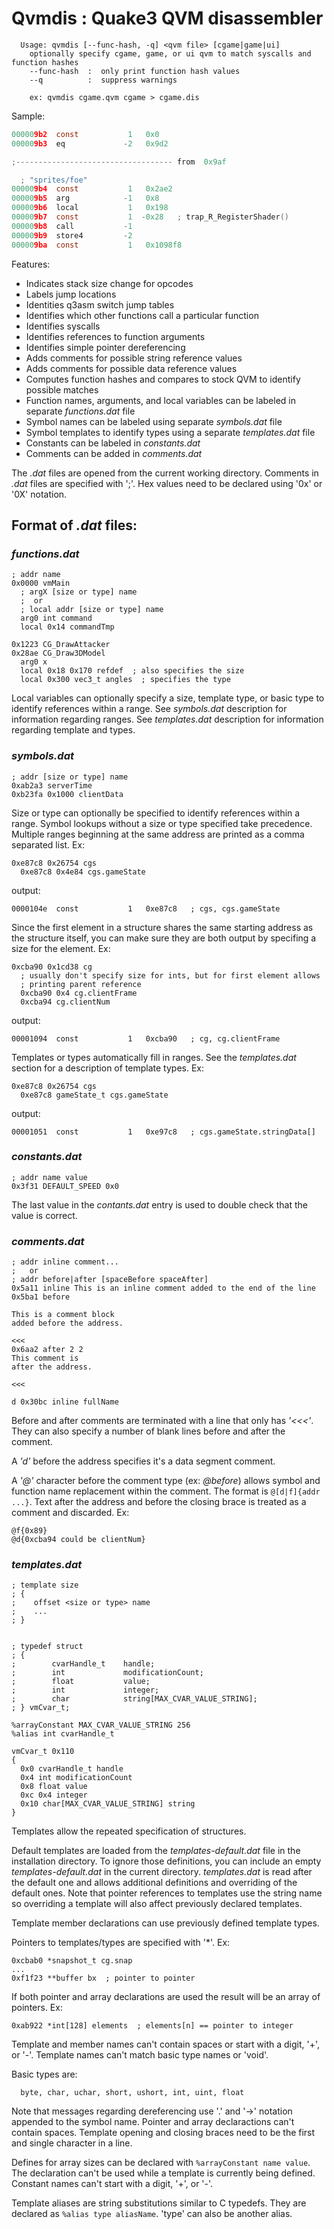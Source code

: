 # Qvmdis : Quake3 QVM disassembler

```
  Usage: qvmdis [--func-hash, -q] <qvm file> [cgame|game|ui]
    optionally specify cgame, game, or ui qvm to match syscalls and function hashes
    --func-hash  :  only print function hash values
    --q          :  suppress warnings

    ex: qvmdis cgame.qvm cgame > cgame.dis
```

Sample:

```c
000009b2  const           1   0x0
000009b3  eq             -2   0x9d2

;----------------------------------- from  0x9af

  ; "sprites/foe"
000009b4  const           1   0x2ae2
000009b5  arg            -1   0x8
000009b6  local           1   0x198
000009b7  const           1  -0x28   ; trap_R_RegisterShader()
000009b8  call           -1
000009b9  store4         -2
000009ba  const           1   0x1098f8
```

Features:

* Indicates stack size change for opcodes
* Labels jump locations
* Identities q3asm switch jump tables
* Identifies which other functions call a particular function
* Identifies syscalls
* Identifies references to function arguments
* Identifies simple pointer dereferencing
* Adds comments for possible string reference values
* Adds comments for possible data reference values
* Computes function hashes and compares to stock QVM to identify possible
matches
* Function names, arguments, and local variables can be labeled in separate
*functions.dat* file
* Symbol names can be labeled using separate *symbols.dat* file
* Symbol templates to identify types using a separate *templates.dat* file
* Constants can be labeled in *constants.dat*
* Comments can be added in *comments.dat*

The *.dat* files are opened from the current working directory.  Comments in
*.dat* files are specified with ';'.  Hex values need to be declared using '0x' or '0X' notation.

## Format of *.dat* files:

### *functions.dat* ###

    ; addr name
    0x0000 vmMain
      ; argX [size or type] name
      ;  or
      ; local addr [size or type] name
      arg0 int command
      local 0x14 commandTmp

    0x1223 CG_DrawAttacker
    0x28ae CG_Draw3DModel
      arg0 x
      local 0x18 0x170 refdef  ; also specifies the size
      local 0x300 vec3_t angles  ; specifies the type

Local variables can optionally specify a size, template type, or basic type to
identify references within a range.  See *symbols.dat* description for
information regarding ranges.  See *templates.dat* description for information
regarding template and types.

### *symbols.dat* ###

    ; addr [size or type] name
    0xab2a3 serverTime
    0xb23fa 0x1000 clientData

Size or type can optionally be specified to identify references within a range.
Symbol lookups without a size or type specified take precedence.  Multiple
ranges beginning at the same address are printed as a comma separated list.
Ex:

    0xe87c8 0x26754 cgs
      0xe87c8 0x4e84 cgs.gameState

output:

```0000104e  const           1   0xe87c8   ; cgs, cgs.gameState```

Since the first element in a structure shares the same starting address as the
structure itself, you can make sure they are both output by specifing a size
for the element.  Ex:

    0xcba90 0x1cd38 cg
      ; usually don't specify size for ints, but for first element allows
      ; printing parent reference
      0xcba90 0x4 cg.clientFrame
      0xcba94 cg.clientNum

output:

```00001094  const           1   0xcba90   ; cg, cg.clientFrame```

Templates or types automatically fill in ranges.  See the *templates.dat*
section for a description of template types.  Ex:

    0xe87c8 0x26754 cgs
      0xe87c8 gameState_t cgs.gameState

output:

```00001051  const           1   0xe97c8   ; cgs.gameState.stringData[]```

### *constants.dat* ###

    ; addr name value
    0x3f31 DEFAULT_SPEED 0x0

The last value in the *contants.dat* entry is used to double check that the
value is correct.

### *comments.dat* ###

    ; addr inline comment...
    ;   or
    ; addr before|after [spaceBefore spaceAfter]
    0x5a11 inline This is an inline comment added to the end of the line
    0x5ba1 before

    This is a comment block
    added before the address.

    <<<
    0x6aa2 after 2 2
    This comment is
    after the address.

    <<<

    d 0x30bc inline fullName

Before and after comments are terminated with a line that only has _'<<<'_.
They can also specify a number of blank lines before and after the comment.

A _'d'_ before the address specifies it's a data segment comment.

A _'@'_ character before the comment type (ex: _@before_) allows symbol and
function name replacement within the comment.  The format is
`@[d|f]{addr ...}`.  Text after the address and before the closing brace is
treated as a comment and discarded.  Ex:

    @f{0x89}
    @d{0xcba94 could be clientNum}

### *templates.dat* ###

    ; template size
    ; {
    ;    offset <size or type> name
    ;    ...
    ; }


    ; typedef struct
    ; {
    ;        cvarHandle_t    handle;
    ;        int             modificationCount;
    ;        float           value;
    ;        int             integer;
    ;        char            string[MAX_CVAR_VALUE_STRING];
    ; } vmCvar_t;

    %arrayConstant MAX_CVAR_VALUE_STRING 256
    %alias int cvarHandle_t

    vmCvar_t 0x110
    {
      0x0 cvarHandle_t handle
      0x4 int modificationCount
      0x8 float value
      0xc 0x4 integer
      0x10 char[MAX_CVAR_VALUE_STRING] string
    }

Templates allow the repeated specification of structures.

Default templates are loaded from the *templates-default.dat* file in the
installation directory.  To ignore those definitions, you can include an empty
*templates-default.dat* in the current directory.  *templates.dat* is read
after the default one and allows additional definitions and overriding of the
default ones.  Note that pointer references to templates use the string name so
overriding a template will also affect previously declared templates.

Template member declarations can use previously defined template types.

Pointers to templates/types are specified with '*'.  Ex:

    0xcbab0 *snapshot_t cg.snap
    ...
    0xf1f23 **buffer bx  ; pointer to pointer

If both pointer and array declarations are used the result will be an array of
pointers.  Ex:

    0xab922 *int[128] elements  ; elements[n] == pointer to integer

Template and member names can't contain spaces or start with a digit, '+', or
'-'.  Template names can't match basic type names or 'void'.

Basic types are:

      byte, char, uchar, short, ushort, int, uint, float

Note that messages regarding dereferencing use '.' and '->' notation appended
to the symbol name.  Pointer and array declaractions can't contain spaces.
Template opening and closing braces need to be the first and single character
in a line.

Defines for array sizes can be declared with `%arrayConstant name value`.  The
declaration can't be used while a template is currently being defined.
Constant names can't start with a digit, '+', or '-'.

Template aliases are string substitutions similar to C typedefs.  They are
declared as `%alias type aliasName`.  'type' can also be another alias.
